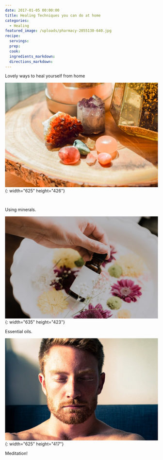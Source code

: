 ```yaml
---
date: 2017-01-05 00:00:00
title: Healing Techniques you can do at home
categories:
  - Healing
featured_image: /uploads/pharmacy-2055130-640.jpg
recipe:
  servings:
  prep:
  cook:
  ingredients_markdown:
  directions_markdown:
---
```


Lovely ways to heal yourself from home&nbsp;

![](/uploads/sarah-brown-cvt0u781vgo-unsplash-1.jpg){: width="625" height="426"}

&nbsp;

Using minerals.

![Cookie](/uploads/priscilla-du-preez-ukzazkwqpec-unsplash-1.jpg){: width="635" height="423"}

Essential oils.

![Cookie](/uploads/mitchell-griest-fbxhhcihevm-unsplash.jpg){: width="625" height="417"}

Meditation\!